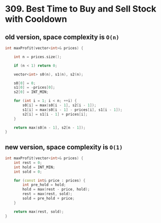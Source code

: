 # 309. Best Time to Buy and Sell Stock with Cooldown

## old version, space complexity is ```O(n)```

```cpp
int maxProfit(vector<int>& prices) {

    int n = prices.size();

    if (n < 1) return 0;

    vector<int> s0(n), s1(n), s2(n);

    s0[0] = 0;
    s1[0] = -prices[0];
    s2[0] = INT_MIN;

    for (int i = 1; i < n; ++i) {
        s0[i] = max(s0[i - 1], s2[i - 1]);
        s1[i] = max(s0[i - 1] - prices[i], s1[i - 1]);
        s2[i] = s1[i - 1] + prices[i];
    }

    return max(s0[n - 1], s2[n - 1]);
}
```

## new version, space complexity is ```O(1)```

```cpp
int maxProfit(vector<int>& prices) {
    int rest = 0;
    int hold = INT_MIN;
    int sold = 0;

    for (const int& price : prices) {
        int pre_hold = hold;
        hold = max(rest - price, hold);
        rest = max(rest, sold);
        sold = pre_hold + price;
    }

    return max(rest, sold);
}
```
